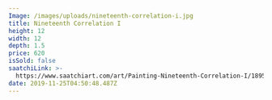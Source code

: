```yaml
---
Image: /images/uploads/nineteenth-correlation-i.jpg
title: Nineteenth Correlation I
height: 12
width: 12
depth: 1.5
price: 620
isSold: false
saatchiLink: >-
  https://www.saatchiart.com/art/Painting-Nineteenth-Correlation-I/189576/3506169/view
date: 2019-11-25T04:50:48.487Z
---
```

